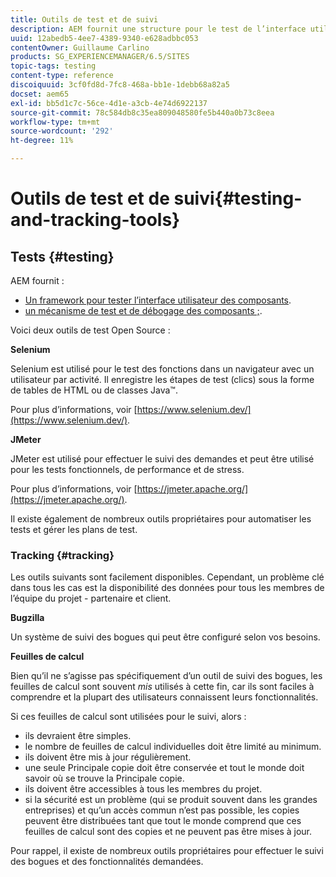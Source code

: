 ```yaml
---
title: Outils de test et de suivi
description: AEM fournit une structure pour le test de l’interface utilisateur des composants et un mécanisme pour le test et le débogage des composants.
uuid: 12abedb5-4ee7-4389-9340-e628adbbc053
contentOwner: Guillaume Carlino
products: SG_EXPERIENCEMANAGER/6.5/SITES
topic-tags: testing
content-type: reference
discoiquuid: 3cf0fd8d-7fc8-468a-bb1e-1debb68a82a5
docset: aem65
exl-id: bb5d1c7c-56ce-4d1e-a3cb-4e74d6922137
source-git-commit: 78c584db8c35ea809048580fe5b440a0b73c8eea
workflow-type: tm+mt
source-wordcount: '292'
ht-degree: 11%

---
```


# Outils de test et de suivi{#testing-and-tracking-tools}

## Tests {#testing}

AEM fournit :

* [Un framework pour tester l’interface utilisateur des composants](/help/sites-developing/hobbes.md).
* [un mécanisme de test et de débogage des composants ;](/help/sites-developing/developer-mode.md).

Voici deux outils de test Open Source :

**Selenium**

Selenium est utilisé pour le test des fonctions dans un navigateur avec un utilisateur par activité. Il enregistre les étapes de test (clics) sous la forme de tables de HTML ou de classes Java™.

Pour plus d’informations, voir [https://www.selenium.dev/](https://www.selenium.dev/).

**JMeter**

JMeter est utilisé pour effectuer le suivi des demandes et peut être utilisé pour les tests fonctionnels, de performance et de stress.

Pour plus d’informations, voir [https://jmeter.apache.org/](https://jmeter.apache.org/).

Il existe également de nombreux outils propriétaires pour automatiser les tests et gérer les plans de test.

### Tracking {#tracking}

Les outils suivants sont facilement disponibles. Cependant, un problème clé dans tous les cas est la disponibilité des données pour tous les membres de l’équipe du projet - partenaire et client.

**Bugzilla**

Un système de suivi des bogues qui peut être configuré selon vos besoins.

**Feuilles de calcul**

Bien qu’il ne s’agisse pas spécifiquement d’un outil de suivi des bogues, les feuilles de calcul sont souvent *mis* utilisés à cette fin, car ils sont faciles à comprendre et la plupart des utilisateurs connaissent leurs fonctionnalités.

Si ces feuilles de calcul sont utilisées pour le suivi, alors :

* ils devraient être simples.
* le nombre de feuilles de calcul individuelles doit être limité au minimum.
* ils doivent être mis à jour régulièrement.
* une seule Principale copie doit être conservée et tout le monde doit savoir où se trouve la Principale copie.
* ils doivent être accessibles à tous les membres du projet.
* si la sécurité est un problème (qui se produit souvent dans les grandes entreprises) et qu’un accès commun n’est pas possible, les copies peuvent être distribuées tant que tout le monde comprend que ces feuilles de calcul sont des copies et ne peuvent pas être mises à jour.

Pour rappel, il existe de nombreux outils propriétaires pour effectuer le suivi des bogues et des fonctionnalités demandées.
